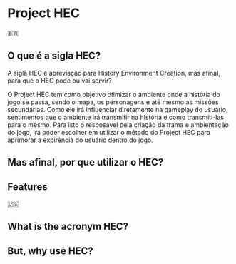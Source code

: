 # Project HEC

🇧🇷

## O que é a sigla HEC?
A sigla HEC é abreviação para History Environment Creation, mas afinal, para que o HEC pode ou
vai servir?

O Project HEC tem como objetivo otimizar o ambiente onde a história do jogo se passa, sendo o mapa, os personagens e até mesmo as missões secundárias.
Como ele irá influenciar diretamente na gameplay do usuário, sentimentos que o ambiente irá transmitir na história e como transmiti-las para o mesmo.
Para isto o resposável pela criação da trama e ambientação do jogo, irá poder escolher em utilizar o método do Project HEC para aprimorar a expirência do usuário dentro do jogo.

## Mas afinal, por que utilizar o HEC?

## Features

🇺🇸

## What is the acronym HEC?

## But, why use HEC?
